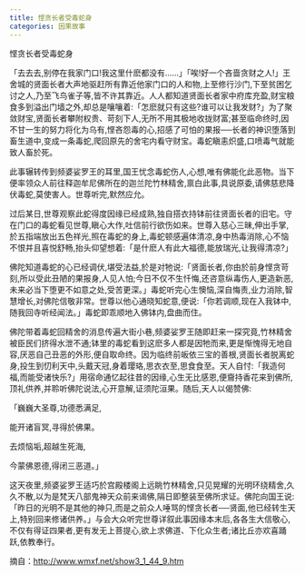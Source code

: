 ```yaml
---
title: 悭贪长者受毒蛇身
categories: 因果故事
---
```


	   
悭贪长者受毒蛇身

「去去去,别停在我家门口!我这里什麽都没有……」「唉!好一个吝啬贪财之人!」王舍城的贤面长者大声地驱赶所有靠近他家门口的人和物,上至修行沙门,下至贫困乞讨之人,乃至飞鸟雀子等,皆不许其靠近。人人都知道贤面长者家中府库充盈,财宝粮食多到溢出门墙之外,却总是嚷嚷着:「怎麽就只有这些?谁可以让我发财?」为了聚敛财宝,贤面长者攀附权贵、苛刻下人,无所不用其极地收拢财富;甚至临命终时,因不甘一生的努力将化为乌有,悭吝怨毒的心,招感了可怕的果报──长者的神识堕落到畜生道中,变成一条毒蛇,爬回原先的舍宅内看守财宝。毒蛇瞋恚炽盛,口喷毒气就能致人畜於死。

此事辗转传到频婆娑罗王的耳里,国王忧念毒蛇伤人,心想,唯有佛能化此恶物。当下便率领众人前往释迦牟尼佛所在的迦兰陀竹林精舍,禀白此事,具说原委,请佛慈悲降伏毒蛇,莫使害人。世尊听完,默然应允。

过后某日,世尊观察此蛇得度因缘已经成熟,独自搭衣持钵前往贤面长者的旧宅。守在门口的毒蛇看见世尊,瞋心大作,吐信前行欲伤如来。世尊入慈心三昧,伸出手掌,於五指端放出五色祥光,照在毒蛇的身上,毒蛇顿感遍体清凉,身中热毒消除,心不恼不恨并且喜悦舒畅,抬头仰望想着:「是什麽人有此大福德,能放瑞光,让我得清凉?」

佛陀知道毒蛇的心已经调伏,堪受法益,於是对牠说:「贤面长者,你由於前身悭贪苛刻,所以受此丑陋的果报身,人见人怕;今日不仅不生忏悔,还咨意纵毒伤人,更造新恶,未来必当下堕更不如意之处,受苦更深。」毒蛇听完心生懊恼,深自悔责,业力消除,智慧增长,对佛陀信敬非常。世尊以他心通晓知蛇意,便说:「你若调顺,现在入我钵中,随我回寺听经闻法。」毒蛇即乖顺地入佛钵内,盘曲而住。

佛陀带着毒蛇回精舍的消息传遍大街小巷,频婆娑罗王随即赶来一探究竟,竹林精舍被臣民们挤得水泄不通;钵里的毒蛇看到这麽多人都是因牠而来,更是惭愧得无地自容,厌恶自己丑恶的外形,便自取命终。因为临终前皈依三宝的善根,贤面长者脱离蛇身,投生到忉利天中,头戴天冠,身着璎珞,思衣衣至,思食食至。天人自忖:「我造何福,而能受诸快乐?」用宿命通忆起往昔的因缘,心生无比感恩,便齎持香花来到佛所,顶礼供养,并聆听佛陀说法,心开意解,证须陀洹果。随后,天人以偈赞佛:

「巍巍大圣尊,功德悉满足,

能开诸盲冥,寻得於佛果。

去烦恼垢,超越生死海,

今蒙佛恩德,得闭三恶道。」

这天夜里,频婆娑罗王适巧於宫殿楼阁上远眺竹林精舍,只见晃耀的光明环绕精舍,久久不散,以为是梵天八部鬼神天众前来谒佛,隔日即整装至佛所求证。佛陀向国王说:「昨日的光明不是其他的神只,而是之前众人唾骂的悭贪长者──贤面,他已经转生天上,特别回来修诸供养。」与会大众听完世尊详叙此事因缘本末后,各各生大信敬心,不仅有得证四果者,更有发无上菩提心,欲上求佛道、下化众生者;诸比丘亦欢喜踊跃,依教奉行。


摘自：http://www.wmxf.net/show3_1_44_9.htm